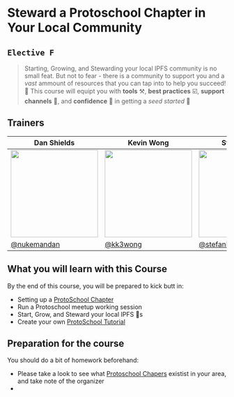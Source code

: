 # Steward a Protoschool Chapter in Your Local Community
## `Elective F` 

> Starting, Growing, and Stewarding your local IPFS community is no small feat. But not to fear - there is a community to support you and a *vast* ammount of resources that you can tap into to help you succeed! :rocket: This course will equipt you with **tools** :hammer_and_pick:, **best practices** :ballot_box_with_check:, **support channels** :handshake:, and **confidence** :muscle: in getting a *seed started* :sunflower:


## Trainers

| Dan Shields                                      | Kevin Wong                                             | Stefan Hans                                          |
|-------------------------------------------------------  |------------------------------------------------------  |------------------------------------------------------  |
| <img src="https://avatars1.githubusercontent.com/u/35669742" width="200"/>   | <img src="https://avatars1.githubusercontent.com/u/43961603" width="200"/>   | <img src="https://avatars1.githubusercontent.com/u/8660482" width="200"/>   |
| [@nukemandan](https://github.com/nukemandan)                      | [@kk3wong](https://github.com/kk3wong)             | [@stefanhans](https://github.com/stefanhans)         |

## What you will learn with this Course

By the end of this course, you will be prepared to kick butt in:
- Setting up a [ProtoSchool Chapter](https://proto.school/#/chapters)
- Run a Protoschool meetup working session
- Start, Grow, and Steward your local IPFS :blue_heart:s
- Create your own [ProtoSchool Tutorial](https://proto.school/#/build)

## Preparation for the course

You should do a bit of homework beforehand:
- Please take a look to see what [Protoschool Chapers](https://proto.school/#/chapters) existist in your area, and take note of the organizer
- 
